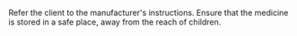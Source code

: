 Refer the client to the manufacturer's instructions. Ensure that the medicine is stored in a safe place, away from the reach of children.

